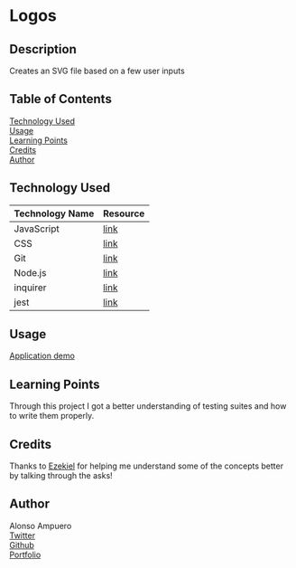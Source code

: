# Logos

## Description
Creates an SVG file based on a few user inputs

## Table of Contents
[Technology Used](#technology-used)<br>
[Usage](#usage)<br>
[Learning Points](#learning-points)<br>
[Credits](#credits)<br>
[Author](#author)<br>

## Technology Used
|Technology Name|Resource|
|-----------|------------|
|JavaScript|[link](https://www.w3schools.com/js/js_intro.asp)|
|CSS|[link](https://www.w3schools.com/css/css_intro.asp)|
|Git|[link](https://www.w3schools.com/git/git_intro.asp?remote=github)|
|Node.js|[link](https://nodejs.org/en/docs)|
|inquirer|[link](https://www.npmjs.com/package/inquirer/v/8.2.4)|
|jest|[link](https://jestjs.io/docs/getting-started)|
## Usage
[Application demo](https://drive.google.com/file/d/1LbBrdx5olyPKseOkGHwc9FO123Bg__dy/view)

## Learning Points
Through this project I got a better understanding of testing suites and how to write them properly. 

## Credits
Thanks to [Ezekiel](github.com/ezekiel186) for helping me understand some of the concepts better by talking through the asks!

## Author
Alonso Ampuero <br>
[Twitter](https://www.twitter.com/fenri.ragni) <br>
[Github](https://www.github.com/fenri.ragni) <br>
[Portfolio](https://fenriragni.github.io/pro-portfolio/)